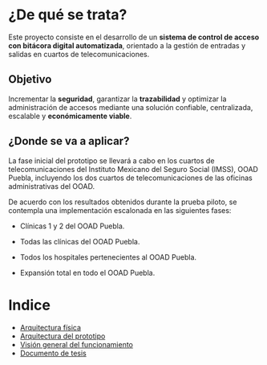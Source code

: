 # ¿De qué se trata?
Este proyecto consiste en el desarrollo de un **sistema de control de acceso con bitácora digital automatizada**, orientado a la gestión de entradas y salidas en cuartos de telecomunicaciones.

## Objetivo
Incrementar la **seguridad**, garantizar la **trazabilidad** y optimizar la administración de accesos mediante una solución confiable, centralizada, escalable y **económicamente viable**.

## ¿Donde se va a aplicar?
La fase inicial del prototipo se llevará a cabo en los cuartos de telecomunicaciones del Instituto Mexicano del Seguro Social (IMSS), OOAD Puebla, incluyendo los dos cuartos de telecomunicaciones de las oficinas administrativas del OOAD.

De acuerdo con los resultados obtenidos durante la prueba piloto, se contempla una implementación escalonada en las siguientes fases:

- Clínicas 1 y 2 del OOAD Puebla.

- Todas las clínicas del OOAD Puebla.

- Todos los hospitales pertenecientes al OOAD Puebla.

- Expansión total en todo el OOAD Puebla.

# Indice
- [Arquitectura física](01_arquitectura_fisica.md)
- [Arquitectura del prototipo](02_arquitectura_prototipo.md02)
- [Visión general del funcionamiento](03_vision_general_funcionamiento.md)
- [Documento de tesis]()